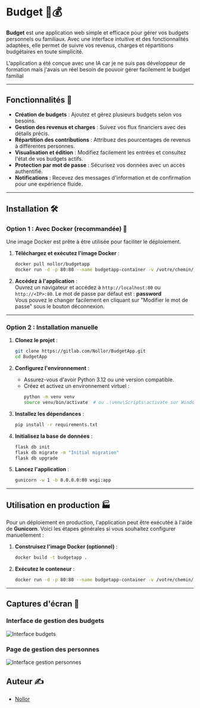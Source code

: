 # Budget 🧾💰

**Budget** est une application web simple et efficace pour gérer vos budgets personnels ou familiaux. Avec une interface intuitive et des fonctionnalités adaptées, elle permet de suivre vos revenus, charges et répartitions budgétaires en toute simplicité.

L'application a été conçue avec une IA car je ne suis pas développeur de formation mais j'avais un réel besoin de pouvoir gérer facilement le budget familial

---

## Fonctionnalités 🚀

- **Création de budgets** : Ajoutez et gérez plusieurs budgets selon vos besoins.
- **Gestion des revenus et charges** : Suivez vos flux financiers avec des détails précis.
- **Répartition des contributions** : Attribuez des pourcentages de revenus à différentes personnes.
- **Visualisation et édition** : Modifiez facilement les entrées et consultez l'état de vos budgets actifs.
- **Protection par mot de passe** : Sécurisez vos données avec un accès authentifié.
- **Notifications** : Recevez des messages d'information et de confirmation pour une expérience fluide.

---

## Installation 🛠️

### Option 1 : Avec Docker (recommandée) 🐳

Une image Docker est prête à être utilisée pour faciliter le déploiement.

1. **Téléchargez et exécutez l'image Docker** :
    ```bash
    docker pull nollor/budgetapp
    docker run -d -p 80:80 --name budgetapp-container -v /votre/chemin/local/data:/app/data votre-utilisateur/budgetapp
    ```

2. **Accédez à l'application** :  
    Ouvrez un navigateur et accédez à `http://localhost:80` ou `http://<IP>:80`.
    Le mot de passe par défaut est : **password**  
    Vous pouvez le changer facilement en cliquant sur "Modifier le mot de passe" sous le bouton déconnexion. 
---

### Option 2 : Installation manuelle

1. **Clonez le projet** :
    ```bash
    git clone https://gitlab.com/Nollor/BudgetApp.git
    cd BudgetApp
    ```

2. **Configurez l'environnement** :
    - Assurez-vous d'avoir Python 3.12 ou une version compatible.
    - Créez et activez un environnement virtuel :
      ```bash
      python -m venv venv
      source venv/bin/activate  # ou .\venv\Scripts\activate sur Windows
      ```

3. **Installez les dépendances** :
    ```bash
    pip install -r requirements.txt
    ```

4. **Initialisez la base de données** :
    ```bash
    flask db init
    flask db migrate -m "Initial migration"
    flask db upgrade
    ```

5. **Lancez l'application** :
    ```bash
    gunicorn -w 1 -b 0.0.0.0:80 wsgi:app 
    ```

---

## Utilisation en production 🏭

Pour un déploiement en production, l'application peut être exécutée à l'aide de **Gunicorn**. Voici les étapes générales si vous souhaitez configurer manuellement :

1. **Construisez l'image Docker (optionnel)** :
    ```bash
    docker build -t budgetapp .
    ```

2. **Exécutez le conteneur** :
    ```bash
    docker run -d -p 80:80 --name budgetapp-container -v /votre/chemin/local/data:/app/data budgetapp
    ```

---

## Captures d'écran 📸

### Interface de gestion des budgets
![Interface budgets](https://via.placeholder.com/800x400)

### Page de gestion des personnes
![Interface gestion personnes](https://via.placeholder.com/800x400)

## Auteur ✍️

- [Nollor](https://gitlab.com/Nollor)

